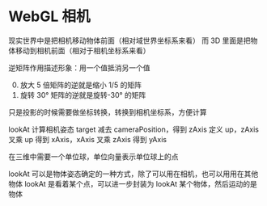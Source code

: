 # WebGL 相机

现实世界中是把相机移动物体前面（相对域世界坐标系来看）
而 3D 里面是把物体移动到相机前面（相对于相机坐标系来看）

逆矩阵作用描述形象：用一个值抵消另一个值

0. 放大 5 倍矩阵的逆就是缩小 1/5 的矩阵
1. 旋转 30° 矩阵的逆就是旋转-30° 的矩阵

只是投影的时候需要做坐标转换，转换到相机坐标系，方便计算

lookAt 计算相机姿态
target 减去 cameraPosition，得到 zAxis
定义 up，zAxis 叉乘 up 得到 xAxis，xAxis 叉乘 zAxis 得到 yAxis

在三维中需要一个单位球，单位向量表示单位球上的点

lookAt 可以是物体姿态确定的一种方式，除了可以用在相机，也可以用用在其他物体
lookAt 是看着某个点，可以进一步封装为 lookAt 某个物体，然后运动的是物体

